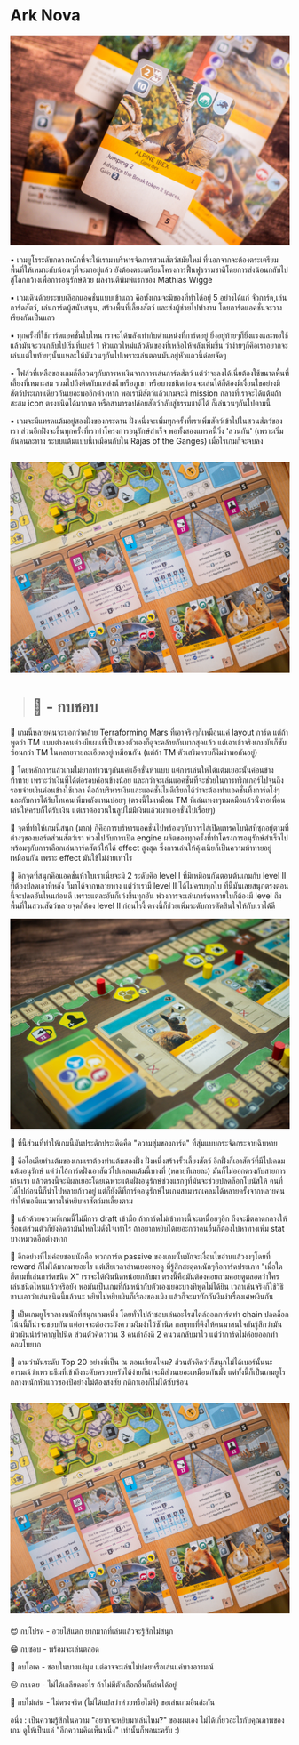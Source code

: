 # Ark Nova

![alt tag](https://github.com/SisadaR/BoardNBon/blob/main/images/ark%20nova/P1122878.jpg?raw=true)

▪️ เกมยูโรระดับกลางหนักที่จะให้เรามาบริหารจัดการสวนสัตว์สมัยใหม่ ที่นอกจากจะต้องตระเตรียมพื้นที่ให้เหมาะกับน้อนๆที่จะมาอยู่แล้ว ยังต้องตระเตรียมโครงการฟื้นฟูธรรมชาติโดยการส่งน้อนกลับไปสู่โลกกว้างเพื่อการอนุรักษ์ด้วย ผลงานตีพิมพ์แรกของ Mathias Wigge

▪️ เกมเดินด้วยระบบเลือกแอคชั่นแบบเข้าแถว คือทั้งเกมจะมีของที่ทำได้อยู่ 5 อย่างได้แก่ จั่วการ์ด,เล่นการ์ดสัตว์, เล่นการ์ดผู้สนับสนุน, สร้างพื้นที่เลี้ยงสัตว์ และส่งผู้ช่วยไปทำงาน โดยการ์ดแอคชั่นจะวางเรียงกันเป็นแถว

▪️ ทุกครั้งที่ใช้การ์ดแอคชั่นใบไหน เราจะได้พลังเท่ากับตำแหน่งที่การ์ดอยู่ ยิ่งอยู่ท้ายๆก็ยิ่งแรงและพอใช้แล้วมันจะวนกลับไปเริ่มที่เบอร์ 1 หัวแถวใหม่แล้วดันของที่เหลือให้พลังเพิ่มขึ้น ว่าง่ายๆก็คือเราอยากจะเล่นแต่ใบท้ายๆนั้นแหละให้มันวนๆกันไปเพราะเล่นตอนมันอยู่หัวแถวนี้ด๋อยจัดๆ

▪️ โฟล์วที่เหลือของเกมก็คือวนๆกับการหาเงินจากการเล่นการ์ดสัตว์ แต่ว่าจะลงได้เนี่ยต้องใช้ขนาดพื้นที่เลี้ยงที่เหมาะสม รวมไปถึงติดกับแหล่งน้ำหรือภูเขา หรือบางชนิดก่อนจะเล่นได้ก็ต้องมีเงื่อนไขอย่างมีสัตว์ประเภทเดียวกันเยอะพออีกต่างหาก พอเรามีสัตว์แล้วเกมจะมี mission กลางที่เราจะได้แต้มถ้าสะสม icon ตรงชนิดได้มากพอ หรือสามารถปล่อยสัตว์กลับสู่ธรรมชาติได้ ก็เล่นวนๆกันไปตามนี้

▪️ เกมจะมีแทรคแต้มอยู่สองฝั่งของกระดาน ฝั่งหนึ่งจะเพิ่มทุกครั้งที่เราเพิ่มสัตว์เข้าไปในสวนสัตว์ของเรา ส่วนอีกฝั่งจะขึ้นทุกครั้งที่เราทำโครงการอนุรักษ์สำเร็จ พอทั้งสองแทรคนี้วิ่ง 'สวนกัน' (เพราะเริ่มกันคนละทาง ระบบแต้มแบบนี้เหมือนกับใน Rajas of the Ganges) เมื่อไรเกมก็จะจบลง

![alt tag](https://github.com/SisadaR/BoardNBon/blob/main/images/ark%20nova/P1122503.jpg?raw=true)
---

> # 🐸 - กบชอบ

🔹 เกมนี้หลายคนจะบอกว่าคล้าย Terraforming Mars ที่เอาจริงๆก็เหมือนแค่ layout การ์ด แต่ถ้าพูดว่า TM แบบต่างคนต่างมีแผนที่เป็นของตัวเองก็ดูจะคล้ายกันมากสุดแล้ว แต่เอาเข้าจริงเกมมันก็ซับซ้อนกว่า TM ในหลายรายละเอียดอยู่เหมือนกัน (แต่ถ้า TM ตัวเสริมครบก็งึมงำพอกันอยู่)

🔹 โดยหลักการแล้วเกมไม่ยากทำวนๆกันแค่แอ็คชั่นห้าแบบ แต่การเล่นให้ได้แต้มเยอะนั้นค่อนข้างท้าทาย เพราะว่าเงินที่ได้ต่อรอบค่อนข้างน้อย และกว่าจะเล่นแอคชั่นที่จะช่วยในการทริกเกอร์ไปจนถึงรอบจ่ายเงินค่อนข้างใช้เวลา คือถ้าบริหารเงินและแอคชั่นไม่ดีเรียกได้ว่าจะต้องทำแอคชั่นทิ้งการ์ดโง่ๆและกับการได้รับโทเคนเพิ่มพลังแทนบ่อยๆ (ตรงนี้ไม่เหมือน  TM ที่เล่นเหงาๆหมดมือแล้วนั่งรอเพื่อนเล่นให้ครบก็ได้รับเงิน แต่เราต้องวนในลูปไม่มีเงินแล้วเผาแอคชั่นไปเรื่อยๆ)

🔹 จุดที่ทำให้เกมนี้สนุก (มาก) ก็คือการบริหารแอคชั่นไปพร้อมๆกับการไล่เปิดแทรคโบนัสที่ซุกอยู่ตามที่ต่างๆของบอร์ดส่วนสัตว์เรา พ่วงไปกับการเปิด engine ผลิตของทุกครั้งที่ทำโครงการอนุรักษ์สำเร็จไปพร้อมๆกับการเลือกเล่นการ์ดสัตว์ให้ได้ effect สูงสุด ซึ่งการเล่นให้คุ้มเนี่ยก็เป็นความท้าทายอยู่เหมือนกัน เพราะ effect มันใช้ไม่ง่ายเท่าไร 

🔹 อีกจุดที่สนุกคือแอคชั่นห้าใบเราเนี่ยจะมี 2 ระดับคือ level I ที่มีเหมือนกันตอนต้นเกมกับ level II ที่ต้องปลดเอาทีหลัง ก็มาได้จากหลายทาง แต่ว่าเรามี level II ได้ไม่ครบทุกใบ ที่นี้มันเลยสนุกตรงตอนนี้จะปลดอันไหนก่อนดี เพราะแต่ละอันก็เก่งขึ้นทุกอัน พ่วงการจะเล่นการ์ดหลายใบก็ต้องมี level ถึง พื้นที่ในสวนสัตว์หลายจุดก็ต้อง level II ก่อนไรงี้ ตรงนี้ก็ช่วยเพิ่มระดับการตัดสินใจให้กับเราได้ดี 

![alt tag](https://github.com/SisadaR/BoardNBon/blob/main/images/ark%20nova/P1122881.jpg?raw=true)

🔸 ที่นี้ส่วนที่ทำให้เกมนี้มันประดักประเดิดคือ "ความสุ่มของการ์ด" ที่สุ่มแบบกระจัดกระจายฉิบหาย

🔸 คือไอเดียทำแต้มของเกมเราต้องทำแต้มสองฝั่ง ฝั่งหนึ่งสร้างรั้วเลี้ยงสัตว์ อีกฝั่งก็เอาสัตว์ที่มีไปเคลมแต้มอนุรักษ์ แต่ว่าไอ้การ์ดฝั่งเอาสัตว์ไปเคลมแต้มนี้บางที่ (หลายทีเลยละ) มันก็ไม่ออกตรงกับสายการเล่นเรา แล้วตรงนี้จะมีผลเยอะโดยเฉพาะแต้มฝั่งอนุรักษ์ช่วงแรกๆที่มันจะช่วยปลดล็อกโบนัสให้ คนที่ได้ไปก่อนนี้ก็นำไปหลายก้าวอยู่  แต่ก็ยังดีที่การ์ดอนุรักษ์ในเกมสามารถเคลมได้หลายครั้งจากหลายคนทำให้พอมีแนวทางให้หยิบหาสัตว์มาเลี้ยงตาม

🔸 แล้วด้วยความที่เกมนี้ไม่มีการ  draft เข้ามือ ถ้าการ์ดไม่เข้าทางนี้จะเหนื่อยๆอีก ถีงจะมีตลาดกลางให้ซื้อแต่ส่วนตัวก็ยังคิดว่ามันไหลไม่ดั่งใจเท่าไร ถ้าอยากหยิบได้เยอะกว่าคนอื่นก็ต้องไปหาทางเพิ่ม stat บางหมวดอีกต่างหาก

🔸 อีกอย่างที่ไม่ค่อยชอบนักคือ พวกการ์ด passive ของเกมนั้นมักจะเงื่อนไขอ่านแล้วงงๆโดยที่ reward ก็ไม่ได้มากมายอะไร แต่เสียเวลาอ่านเยอะพอดู ที่รู้สึกสะดุดหนักๆคือการ์ดประเภท "เมื่อใดก็ตามที่เล่นการ์ดชนิด X" เราจะได้เงินนิดหน่อยกลับมา ตรงนี้คือมันต้องคอยถามคอยดูตลอดว่าใครเล่นชนิดไหนแล้วหรือยัง พอมันเป็นเกมที่ก้มหน้ากับตัวเองเยอะบางทีพูดไม่ได้ยิน เวลาเล่นจริงก็ใช้วิธีขานเอาว่าเล่นชนิดนี้แล้วนะ หยิบไม่หยิบเงินก็เรื่องของเมิง แล้วก็จะมาทักกันงึมงำเรื่องเศษเงินกัน 

💬 เป็นเกมยูโรกลางหนักที่สนุกเกมหนึ่ง โดยทั่วไปถ้าชอบเล่นอะไรสไตล์ออกการ์ดทำ chain ปลดล็อกโน้นนี้ก็น่าจะชอบกัน แต่อาจจะต้องระวังความงึมงำไว้ซักนิด กลยุทธที่ดึงให้คนมาสนใจกันรู้สึกว่ามันผิวเผินน่ารำคาญไปนิด ส่วนตัวคิดว่าวน 3 คนกำลังดี 2 คนวนกลับมาไว แต่ว่าการ์ดไม่ค่อยออกทำคอมโบยาก

💬 ถามว่ามันระดับ Top 20 อย่างที่เป็น ณ ตอนเขียนไหม? ส่วนตัวคิดว่าก็สนุกไม่ได้เบอร์นั้นนะ อารมณ์ว่าเพราะธีมที่เข้าถีงระดับครอบครัวได้ง่ายก็น่าจะมีส่วนเยอะเหมือนกันมั้ง แต่ทั้งนี้ก็เป็นเกมยูโรกลางหนักหัวแถวของปีอย่างไม่ต้องสงสัย กติกาเองก็ไม่ได้ซับซ้อน

![alt tag](https://github.com/SisadaR/BoardNBon/blob/main/images/ark%20nova/P1122503.jpg?raw=true)
---


😍 กบโปรด - อวยไส้แตก ยากมากที่เล่นแล้วจะรู้สึกไม่สนุก

😁 กบชอบ - พร้อมจะเล่นตลอด

🙂 กบโอเค - ชอบในบางแง่มุม แต่อาจจะเล่นไม่บ่อยหรือเล่นแค่บางอารมณ์

😐 กบเฉย - ไม่ได้เกลียดอะไร ถ้าไม่มีตัวเลือกอื่นก็เล่นได้อยู่

🖕 กบไม่เล่น - ไม่ตรงจริต (ไม่ได้แปลว่าห่วยหรือไม่ดี) ขอเล่นเกมอื่นล่ะกัน

อนึ่ง : เป็นความรู้สึกในความ "อยากจะหยิบมาเล่นไหม?" ของผมเอง ไม่ได้เกี่ยวอะไรกับคุณภาพของเกม ดูให้เป็นแค่ "อีกความคิดเห็นหนึ่ง" เท่านั้นก็พอนะครับ :)




